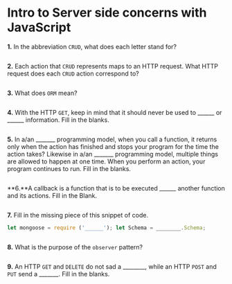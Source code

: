 # Intro to Server side concerns with JavaScript

**1.** In the abbreviation `CRUD`, what does each letter stand for?
<!-- enter you answer in the space below -->
```

```
**2.** Each action that `CRUD` represents maps to an HTTP request. What HTTP request does each `CRUD` action correspond to?
<!-- enter you answer in the space below -->
```

```
**3.** What does `ORM` mean?
<!-- enter you answer in the space below -->
```

```
**4.** With the HTTP `GET`, keep in mind that it should never be used to ______ or ______ information. Fill in the blanks.
<!-- enter you answer in the space below -->
```

```
**5.** In a/an _______ programming model, when you call a function, it returns only when the action has finished and stops your program for the time the action takes? Likewise in a/an _______ programming model, multiple things are allowed to happen at one time. When you perform an action, your program continues to run.  Fill in the blanks.
<!-- enter you answer in the space below -->
```

```
**6.**A callback is a function that is to be executed ______ another function and its actions.  Fill in the Blank.
<!-- enter you answer in the space below -->
```

```
<!-- REVIEW Does this need to be updated to importing? -->
**7.** Fill in the missing piece of this snippet of code.
```js
let mongoose = require ('______'); let Schema = ________.Schema;
```
<!-- enter you answer in the space below -->
```

```
**8.** What is the purpose of the `observer` pattern?
<!-- enter you answer in the space below -->
```

```
**9.** An HTTP `GET` and `DELETE` do not sad a ________, while an HTTP `POST` and `PUT` send a _______. Fill in the blanks.
<!-- enter you answer in the space below -->
```

```
